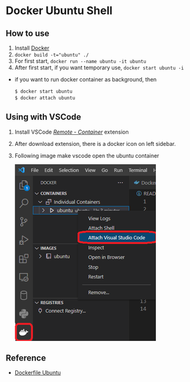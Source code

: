 # Docker Ubuntu Shell

## How to use
1. Install [Docker](https://www.docker.com/get-started/)
2. `docker build -t="ubuntu" ./`
3. For first start, `docker run --name ubuntu -it ubuntu`
4. After first start, if you want temporary use, `docker start ubuntu -i`

- if you want to run docker container as background, then

    ```bash
    $ docker start ubuntu
    $ docker attach ubuntu
    ``` 

## Using with VSCode
1. Install VSCode *[Remote - Container](https://marketplace.visualstudio.com/items?itemName=ms-vscode-remote.remote-containers)* extension
2. After download extension, there is a docker icon on left sidebar.
3. Following image make vscode open the ubuntu container

    ![](./src/img.png)

## Reference
- [Dockerfile Ubuntu](https://github.com/dockerfile/ubuntu)